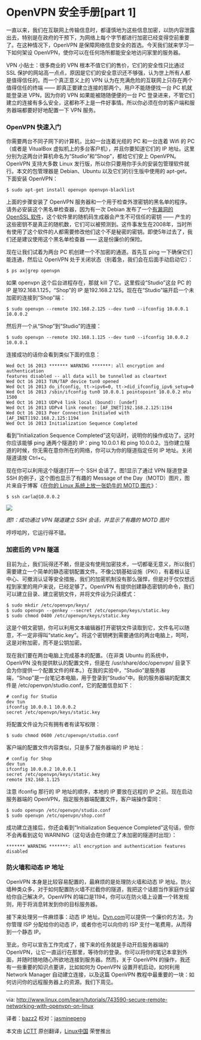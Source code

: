 OpenVPN 安全手册[part 1]
================================================================================
一直以来，我们在互联网上传输信息时，都谨慎地为这些信息加密，以防内容泄露出去，特别是在政府的干预下，为网络上每个字节都进行加密已经变得空前重要了。在这种情况下，OpenVPN 是保障网络信息安全的首选。今天我们就来学习一下如何架设 OpenVPN，使你可以在任何场所都能安全地访问家里的服务器。

VPN 小贴士：很多商业的 VPN 根本不值它们的售价，它们的安全性只比通过 SSL 保护的网站高一点点，原因是它们的安全意识还不够强，认为世上所有人都是值得信任的。而一个真正意义上的 VPN 认为在充满危险的互联网上只存在两个值得信任的终端 —— 即真正要建立连接的那两个。用户不能随便找一台 PC 机就能登录进 VPN，因为你的 VPN 如果能被随随便便的一台 PC 登录进来，不管它们建立的连接有多么安全，这都称不上是一件好事情。所以你必须在你的客户端和服务器端都要好好地配置一下 VPN 服务。

### OpenVPN 快速入门 ###

你需要两台不同子网下的计算机，比如一台连着光缆的 PC 和一台连着 Wifi 的 PC（或者是 VitualBox 虚拟机上的多台客户机），并且你要知道它们的 IP 地址。这里分别为这两台计算机命名为“Studio”和“Shop”，都给它们安上 OpenVPN。OpenVPN 支持大多数 Linux 发行版，所以你只要用你手头的安装包管理软件就行。本文的包管理器是 Debian、Ubuntu 以及它们的衍生版中使用的 apt-get，下面安装 OpenVPN：

    $ sudo apt-get install openvpn openvpn-blacklist 

上面的步骤安装了 OpenVPN 服务器和一个用于检查外泄密钥的黑名单的程序。请务必安装这个黑名单检查器，因为有一次 Debian 发布了一个[有漏洞的 OpenSSL 软件][1]，这个软件里的随机码生成器会产生不可信任的密钥 —— 产生的这些密钥不是真正的随机数，它们可以被预测到。这件事发生在2008年，当时所有使用了这个软件的人都需要修改他们这个不是秘密的密钥。即使5年过去了，我们还是建议使用这个黑名单检查器 —— 这是份廉价的保险。

现在让我们试着为两台 PC 机创建一个不加密的通道。首先互 ping 一下确保它们能连通，然后让 OpenVPN 处于关闭状态（别着急，我们会在后面手动启动它）：

    $ ps ax|grep openvpn

如果 openvpn 这个后台进程存在，那就 kill 了它。这里假设“Studio”这台 PC 的 IP 是192.168.1.125，“Shop”的 IP 是192.168.2.125。现在在“Studio”端开启一个未加密的连接到“Shop”端：

    $ sudo openvpn --remote 192.168.2.125 --dev tun0 --ifconfig 10.0.0.1 10.0.0.2

然后开一个从“Shop”到“Studio”的连接：

    $ sudo openvpn --remote 192.168.1.125 --dev tun0 --ifconfig 10.0.0.2 10.0.0.1

连接成功的话你会看到类似下面的信息：

    Wed Oct 16 2013 ******* WARNING *******: all encryption and authentication 
    features disabled -- all data will be tunnelled as cleartext
    Wed Oct 16 2013 TUN/TAP device tun0 opened
    Wed Oct 16 2013 do_ifconfig, tt->ipv6=0, tt->did_ifconfig_ipv6_setup=0
    Wed Oct 16 2013 /sbin/ifconfig tun0 10.0.0.1 pointopoint 10.0.0.2 mtu 1500
    Wed Oct 16 2013 UDPv4 link local (bound): [undef]
    Wed Oct 16 2013 UDPv4 link remote: [AF_INET]192.168.2.125:1194
    Wed Oct 16 2013 Peer Connection Initiated with [AF_INET]192.168.2.125:1194
    Wed Oct 16 2013 Initialization Sequence Completed

看到“Initialization Sequence Completed”这句话时，说明你的操作成功了。这时你应该能够 ping 通两个隧道的 IP：ping 10.0.0.1 和 ping 10.0.0.2。当你建立隧道的时候，你无需在意你所在的网络，你可以为你的隧道指定任何 IP 地址。关闭隧道请按 Ctrl+c。

现在你可以利用这个隧道打开一个 SSH 会话了。图1显示了通过 VPN 隧道登录 SSH 的例子，这个图也显示了有趣的 Message of the Day（MOTD）图片，图片来自于博客《[在你的 Linux 系统上放一张奶牛的 MOTD 图片][2]》：

    $ ssh carla@10.0.0.2

![](http://www.linux.com/images/stories/41373/SSH-OpenVPN.jpg)

*图1：成功通过 VPN 隧道建立 SSH 会话，并显示了有趣的 MOTD 图片*

哼哼哈𠯋，它运行得不错。

### 加密后的 VPN 隧道 ###

目前为止，我们玩得还不赖，但是没有使用加密技术，一切都毫无意义，所以我们需要建立一个简单的静态密钥配置文件。不像公钥基础设施（PKI），有着根认证中心、可撤消认证等安全措施，我们的加密机制没有那么强悍，但是对于仅仅想远程到家里的用户来说，已经足够了。OpenVPN 有提供创建静态密钥的命令，我们可以建立目录、建立密钥文件，并将文件设为只读模式：

    $ sudo mkdir /etc/openvpn/keys/
    $ sudo openvpn --genkey --secret /etc/openvpn/keys/static.key
    $ sudo chmod 0400 /etc/openvpn/keys/static.key

这是个明文密钥，你可以利用文本编辑器打开密钥文件读取到它，文件名可以随意，不一定非得叫“static.key”。将这个密钥拷到需要通信的两台电脑上，呵呵，这是对称加密，而不是公钥加密。

现在我们要在两台电脑上完成基本的配置。（在非类 Ubuntu 的系统中，OpenVPN 没有提供默认的配置文件，但是在 /usr/share/doc/openvpn/ 目录下会为你提供一个配置文件的样本。）在我的实验中，“Studio”是服务器端，“Shop”是一台笔记本电脑，用于登录到“Studio”中。我的服务器端的配置文件是 /etc/openvpn/studio.conf，它的配置信息如下：

    # config for Studio
    dev tun
    ifconfig 10.0.0.1 10.0.0.2
    secret /etc/openvpn/keys/static.key

将配置文件设为只有拥有者有读写权限：

    $ sudo chmod 0600 /etc/openvpn/studio.conf

客户端的配置文件内容类似，只是多了服务器端的 IP 地址：

    # config for Shop
    dev tun
    ifconfig 10.0.0.2 10.0.0.1
    secret /etc/openvpn/keys/static.key
    remote 192.168.1.125

注意 ifconfig 那行的 IP 地址的顺序，本地的 IP 要放在远程的 IP 之前。现在启动服务器端的 OpenVPN，指定服务器端配置文件，客户端操作雷同：

    $ sudo openvpn /etc/openvpn/studio.conf
    $ sudo openvpn /etc/openvpn/shop.conf

成功建立连接后，你还会看到“Initialization Sequence Completed”这句话，但你不会再看到这句 WARNING（这句话会在你建立了未加密的隧道时出现）：

    ******* WARNING *******: all encryption and authentication features disabled

### 防火墙和动态 IP 地址 ###

OpenVPN 本身是比较容易配置的，最麻烦的是处理防火墙和动态 IP 地址。防火墙种类众多，对于如何配置防火墙不拦截你的隧道，我把这个话题当作家庭作业留给你自己解决:P。OpenVPN 的端口是1194，你可以在防火墙上设置一个转发规则，用于将消息转发到你的目标服务器。

接下来处理另一件麻烦事：动态 IP 地址。[Dyn.com][3]可以提供一个廉价的方法，为你管理 ISP 分配给你的动态 IP，或者你也可以向你的 ISP 支付一笔费用，从而得到一个静态 IP。

至此，你可以宣告工作完成了，接下来的任务就是手动开启服务器端的 OpenVPN，让它一直运行在那里，等待你的登录。你可以将你的笔记本拿到外面，并随时随地随心所欲地连接到服务器。然而，关于 OpenVPN 的操作，我还有一些重要的知识点要讲，比如如何为 OpenVPN 设置开机启动，如何利用 Network Manager 自动建立连接，以及这篇 OpenVPN 教程中最重要的一块：如何访问你的远程服务器上的资源。我们下周见。

--------------------------------------------------------------------------------

via: http://www.linux.com/learn/tutorials/743590-secure-remote-networking-with-openvpn-on-linux

译者：[bazz2](https://github.com/bazz2) 校对：[jasminepeng](https://github.com/jasminepeng)

本文由 [LCTT](https://github.com/LCTT/TranslateProject) 原创翻译，[Linux中国](http://linux.cn/) 荣誉推出

[1]:http://www.debian.org/security/2008/dsa-1571
[2]:http://www.linux.com/learn/tutorials/741573-put-a-talking-cow-in-your-linux-message-of-the-day
[3]:http://dyn.com/dns/
